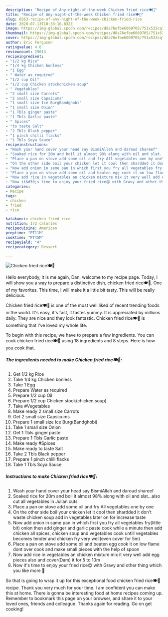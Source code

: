 ```yaml
---
description: "Recipe of Any-night-of-the-week Chicken fried rice🍽🍴"
title: "Recipe of Any-night-of-the-week Chicken fried rice🍽🍴"
slug: 6563-recipe-of-any-night-of-the-week-chicken-fried-rice
date: 2020-07-13T10:38:10.832Z
image: https://img-global.cpcdn.com/recipes/d8a76efbe6069705/751x532cq70/chicken-fried-rice🍽🍴-recipe-main-photo.jpg
thumbnail: https://img-global.cpcdn.com/recipes/d8a76efbe6069705/751x532cq70/chicken-fried-rice🍽🍴-recipe-main-photo.jpg
cover: https://img-global.cpcdn.com/recipes/d8a76efbe6069705/751x532cq70/chicken-fried-rice🍽🍴-recipe-main-photo.jpg
author: Eric Ferguson
ratingvalue: 4.6
reviewcount: 29013
recipeingredient:
- "1/2 kg Rice"
- "1/4 kg Chicken bonless"
- "1 Egg"
- " Water as required"
- "1/2 cup Oil"
- "1/2 cup Chicken stockchicken soup"
- " Vegetables"
- "2 small size Carrots"
- "2 small size Capsicums"
- "1 small size Ice BurgBandghobi"
- "1 small size Onion"
- "1 Tbls ginger paste"
- "1 Tbls Garlic paste"
- " Spices"
- "to taste Salt"
- "2 Tbls Black pepper"
- "1 pinch chilli flacks"
- "1 Tbls Soya Sauce"
recipeinstructions:
- "Wash your hand cover your head say BismiAllah and daroud shareef"
- "Soaked rice for 20m and boil it almost 98% along with oil and slat...also cut all vegetables in Julian cuts"
- "Place a pan on stove add some oil and fry All vegetables one by one"
- "On the other side boil your chicken let it cool then shardded it don&#39;t waste chicken soup add in vegetables later on for increase taste"
- "Now add onion in same pan in which first you fry all vegetables fry(little bit) onion then add ginger and garlic paste cook while a minute then add chicken all spices, chicken soup and vegetables cook untill vegetables becomes tender and chicken fry very well(even cover for 5m)"
- "Place a pan on stove add some oil and beaten egg cook it on low flame dont over cook and make small pieces with the help of spoon"
- "Now add rice in vegetables an chicken mixture mix it very well add egg pieces also and cover(Dam) it for 5 to 10m"
- "Now it&#39;s time to enjoy your fried rice😋 with Gravy and other thing which you like more 💞"
categories:
- Recipe
tags:
- chicken
- fried
- rice

katakunci: chicken fried rice 
nutrition: 172 calories
recipecuisine: American
preptime: "PT11M"
cooktime: "PT45M"
recipeyield: "4"
recipecategory: Dessert

---
```



![Chicken fried rice🍽🍴](https://img-global.cpcdn.com/recipes/d8a76efbe6069705/751x532cq70/chicken-fried-rice🍽🍴-recipe-main-photo.jpg)

Hello everybody, it is me again, Dan, welcome to my recipe page. Today, I will show you a way to prepare a distinctive dish, chicken fried rice🍽🍴. One of my favorites. This time, I will make it a little bit tasty. This will be really delicious.

Chicken fried rice🍽🍴 is one of the most well liked of recent trending foods in the world. It's easy, it's fast, it tastes yummy. It is appreciated by millions daily. They are nice and they look fantastic. Chicken fried rice🍽🍴 is something that I've loved my whole life.




To begin with this recipe, we have to prepare a few ingredients. You can cook chicken fried rice🍽🍴 using 18 ingredients and 8 steps. Here is how you cook that.

<!--inarticleads1-->

##### The ingredients needed to make Chicken fried rice🍽🍴:

1. Get 1/2 kg Rice
1. Take 1/4 kg Chicken bonless
1. Take 1 Egg
1. Prepare  Water as required
1. Prepare 1/2 cup Oil
1. Prepare 1/2 cup Chicken stock(chicken soup)
1. Take  #Vegetables
1. Make ready 2 small size Carrots
1. Get 2 small size Capsicums
1. Prepare 1 small size Ice Burg(Bandghobi)
1. Take 1 small size Onion
1. Get 1 Tbls ginger paste
1. Prepare 1 Tbls Garlic paste
1. Make ready  #Spices
1. Make ready to taste Salt
1. Take 2 Tbls Black pepper
1. Prepare 1 pinch chilli flacks
1. Take 1 Tbls Soya Sauce




<!--inarticleads2-->

##### Instructions to make Chicken fried rice🍽🍴:

1. Wash your hand cover your head say BismiAllah and daroud shareef
1. Soaked rice for 20m and boil it almost 98% along with oil and slat...also cut all vegetables in Julian cuts
1. Place a pan on stove add some oil and fry All vegetables one by one
1. On the other side boil your chicken let it cool then shardded it don&#39;t waste chicken soup add in vegetables later on for increase taste
1. Now add onion in same pan in which first you fry all vegetables fry(little bit) onion then add ginger and garlic paste cook while a minute then add chicken all spices, chicken soup and vegetables cook untill vegetables becomes tender and chicken fry very well(even cover for 5m)
1. Place a pan on stove add some oil and beaten egg cook it on low flame dont over cook and make small pieces with the help of spoon
1. Now add rice in vegetables an chicken mixture mix it very well add egg pieces also and cover(Dam) it for 5 to 10m
1. Now it&#39;s time to enjoy your fried rice😋 with Gravy and other thing which you like more 💞




So that is going to wrap it up for this exceptional food chicken fried rice🍽🍴 recipe. Thank you very much for your time. I am confident you can make this at home. There is gonna be interesting food at home recipes coming up. Remember to bookmark this page on your browser, and share it to your loved ones, friends and colleague. Thanks again for reading. Go on get cooking!
